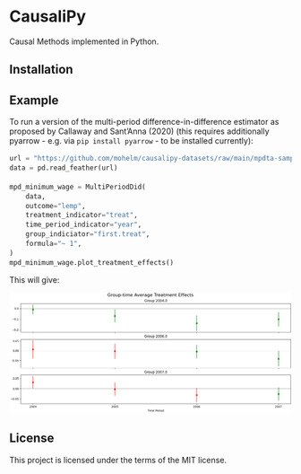 # CausaliPy

Causal Methods implemented in Python.

## Installation

## Example

To run a version of the multi-period difference-in-difference estimator as
proposed by Callaway and Sant’Anna (2020)  (this requires additionally pyarrow  - e.g. via
`pip install pyarrow` - to be installed currently):

```python
url = "https://github.com/mohelm/causalipy-datasets/raw/main/mpdta-sample.feather"
data = pd.read_feather(url)

mpd_minimum_wage = MultiPeriodDid(
    data,
    outcome="lemp",
    treatment_indicator="treat",
    time_period_indicator="year",
    group_indiciator="first.treat",
    formula="~ 1",
)
mpd_minimum_wage.plot_treatment_effects()
```

This will give:

![alt text](./readme_fig.png)

## License

This project is licensed under the terms of the MIT license.


